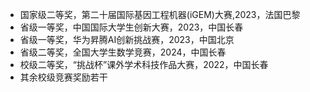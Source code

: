 - 国家级二等奖，第二十届国际基因工程机器(iGEM)大赛,2023，法国巴黎
- 省级一等奖，中国国际大学生创新大赛，2023，中国长春
- 省级一等奖，华为昇腾AI创新挑战赛，2023，中国北京
- 省级二等奖，全国大学生数学竞赛，2024，中国长春
- 校级二等奖，“挑战杯”课外学术科技作品大赛，2022，中国长春
- 其余校级竞赛奖励若干
